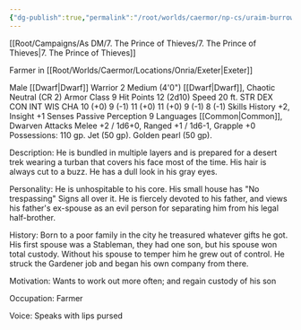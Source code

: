 ```yaml
---
{"dg-publish":true,"permalink":"/root/worlds/caermor/np-cs/uraim-burrowfound/","tags":["Chaia"]}
---
```


[[Root/Campaigns/As DM/7. The Prince of Thieves/7. The Prince of Thieves\|7. The Prince of Thieves]]

Farmer in [[Root/Worlds/Caermor/Locations/Onria/Exeter\|Exeter]]

Male [[Dwarf\|Dwarf]] Warrior 2
Medium (4'0") [[Dwarf\|Dwarf]], Chaotic Neutral (CR 2)
Armor Class 9
Hit Points 12 (2d10)
Speed 20 ft.
STR	DEX	CON	INT	WIS	CHA
10 (+0)	9 (-1)	11 (+0)	11 (+0)	9 (-1)	8 (-1)
Skills History +2, Insight +1
Senses Passive Perception 9
Languages [[Common\|Common]], Dwarven
Attacks Melee +2 / 1d6+0, Ranged +1 / 1d6-1, Grapple +0
Possessions: 110 gp. Jet (50 gp). Golden pearl (50 gp).

Description: He is bundled in multiple layers and is prepared for a desert trek wearing a turban that covers his face most of the time. His hair is always cut to a buzz. He has a dull look in his gray eyes.

Personality: He is unhospitable to his core. His small house has "No trespassing" Signs all over it. He is fiercely devoted to his father, and views his father's ex-spouse as an evil person for separating him from his legal half-brother.

History: Born to a poor family in the city he treasured whatever gifts he got. His first spouse was a Stableman, they had one son, but his spouse won total custody. Without his spouse to temper him he grew out of control. He struck the Gardener job and began his own company from there.

Motivation: Wants to work out more often; and regain custody of his son

Occupation: Farmer

Voice: Speaks with lips pursed